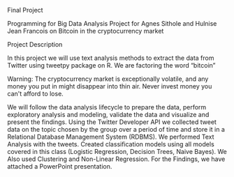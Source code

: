 Final Project

Programming for Big Data Analysis Project for Agnes Sithole and Hulnise Jean Francois on Bitcoin in the cryptocurrency market

Project Description

In this project we will use text analysis methods to extract the data from Twitter using tweetpy package on R. We are factoring the word “bitcoin”

Warning: The cryptocurrency market is exceptionally volatile, and any money you put in might disappear into thin air. Never invest money you can't afford to lose.

We will follow the data analysis lifecycle to prepare the data, perform exploratory analysis and modeling, validate the data and visualize and present the findings.
Using the Twitter Developer API we collected tweet data on the topic chosen by the group over a period of time and store it in a Relational Database Management System (RDBMS). We performed Text Analysis with the tweets.
Created classification models using all models covered in this class (Logistic Regression, Decision Trees, Naive Bayes). We Also used Clustering and Non-Linear Regression.
For the Findings, we have attached a PowerPoint presentation.
